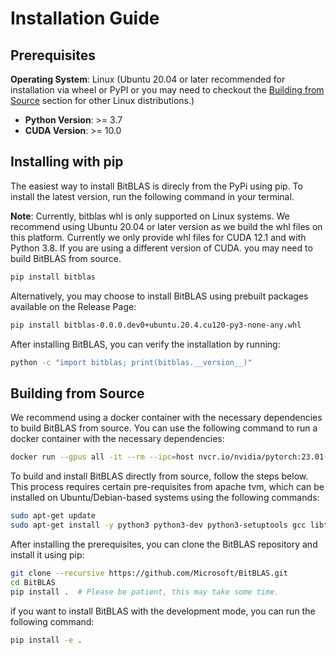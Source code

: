 # Installation Guide

## Prerequisites

 **Operating System**: Linux (Ubuntu 20.04 or later recommended for installation via wheel or PyPI or you may need to checkout the [Building from Source](#building-from-source) section for other Linux distributions.)
- **Python Version**: >= 3.7
- **CUDA Version**: >= 10.0

## Installing with pip

The easiest way to install BitBLAS is direcly from the PyPi using pip. To install the latest version, run the following command in your terminal.

**Note**: Currently, bitblas whl is only supported on Linux systems. We recommend using Ubuntu 20.04 or later version as we build the whl files on this platform. Currently we only provide whl files for CUDA 12.1 and with Python 3.8. If you are using a different version of CUDA. you may need to build BitBLAS from source.

```bash
pip install bitblas
```

Alternatively, you may choose to install BitBLAS using prebuilt packages available on the Release Page:

```bash
pip install bitblas-0.0.0.dev0+ubuntu.20.4.cu120-py3-none-any.whl
```

After installing BitBLAS, you can verify the installation by running:

```bash
python -c "import bitblas; print(bitblas.__version__)"  
```

## Building from Source

We recommend using a docker container with the necessary dependencies to build BitBLAS from source. You can use the following command to run a docker container with the necessary dependencies:

```bash
docker run --gpus all -it --rm --ipc=host nvcr.io/nvidia/pytorch:23.01-py3
```

To build and install BitBLAS directly from source, follow the steps below. This process requires certain pre-requisites from apache tvm, which can be installed on Ubuntu/Debian-based systems using the following commands:

```bash
sudo apt-get update
sudo apt-get install -y python3 python3-dev python3-setuptools gcc libtinfo-dev zlib1g-dev build-essential cmake libedit-dev libxml2-dev
```

After installing the prerequisites, you can clone the BitBLAS repository and install it using pip:

```bash
git clone --recursive https://github.com/Microsoft/BitBLAS.git
cd BitBLAS
pip install .  # Please be patient, this may take some time.
```

if you want to install BitBLAS with the development mode, you can run the following command:

```bash
pip install -e .
```
